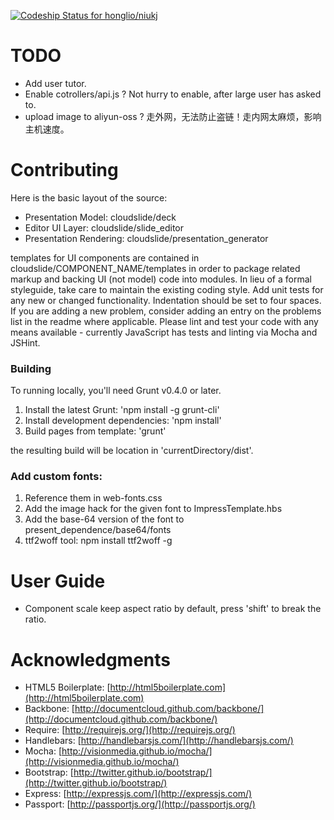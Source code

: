 [ ![Codeship Status for honglio/niukj](https://codeship.io/projects/5c4fd850-11c8-0132-a74a-029e44e44534/status)](https://codeship.io/projects/33121)

# TODO #


- Add user tutor.
- Enable cotrollers/api.js ? Not hurry to enable, after large user has asked to.
- upload image to aliyun-oss ? 走外网，无法防止盗链！走内网太麻烦，影响主机速度。

# Contributing #

Here is the basic layout of the source:

* Presentation Model: cloudslide/deck
* Editor UI Layer: cloudslide/slide_editor
* Presentation Rendering: cloudslide/presentation_generator

templates for UI components are contained in cloudslide/COMPONENT_NAME/templates in order to package related markup and backing UI (not model) code into modules. In lieu of a formal styleguide, take care to maintain the existing coding style. Add unit tests for any new or changed functionality. Indentation should be set to four spaces. If you are adding a new problem, consider adding an entry on the problems list in the readme where applicable. Please lint and test your code with any means available - currently JavaScript has tests and linting via Mocha and JSHint.

### Building ###

To running locally, you'll need Grunt v0.4.0 or later.

1. Install the latest Grunt: 'npm install -g grunt-cli'
2. Install development dependencies: 'npm install'
3. Build pages from template: 'grunt'

the resulting build will be location in 'currentDirectory/dist'.

### Add custom fonts: ###
1. Reference them in web-fonts.css
2. Add the image hack for the given font to ImpressTemplate.hbs
3. Add the base-64 version of the font to present_dependence/base64/fonts
4. ttf2woff tool: npm install ttf2woff -g

# User Guide #
* Component scale keep aspect ratio by default, press 'shift' to break the ratio.


# Acknowledgments #

* HTML5 Boilerplate: [http://html5boilerplate.com](http://html5boilerplate.com)
* Backbone: [http://documentcloud.github.com/backbone/](http://documentcloud.github.com/backbone/)
* Require: [http://requirejs.org/](http://requirejs.org/)
* Handlebars: [http://handlebarsjs.com/](http://handlebarsjs.com/)
* Mocha: [http://visionmedia.github.io/mocha/](http://visionmedia.github.io/mocha/)
* Bootstrap: [http://twitter.github.io/bootstrap/](http://twitter.github.io/bootstrap/)
* Express: [http://expressjs.com/](http://expressjs.com/)
* Passport: [http://passportjs.org/](http://passportjs.org/)
